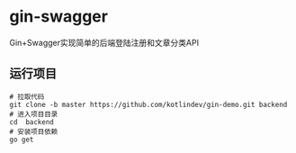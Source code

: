 # gin-swagger
Gin+Swagger实现简单的后端登陆注册和文章分类API

## 运行项目
```shell
# 拉取代码
git clone -b master https://github.com/kotlindev/gin-demo.git backend
# 进入项目目录
cd  backend
# 安装项目依赖
go get
```

